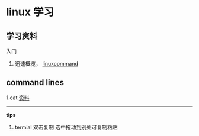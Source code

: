 # linux 学习

## 学习资料

入门

1. 迅速概览， [linuxcommand](http://linuxcommand.org/index.php)

















## command lines
1.cat [资料](https://linux.cn/article-2336-1.html)




---

**tips**
1. termial 双击复制  选中拖动到别处可复制粘贴